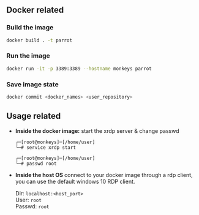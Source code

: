## Docker related
### Build the image
```sh
docker build . -t parrot
```
### Run the image
```sh
docker run -it -p 3389:3389 --hostname monkeys parrot
```
### Save image state
```sh
docker commit <docker_names> <user_repository>
```

## Usage related
- **Inside the docker image:** start the xrdp server & change passwd <br>
    ```shell
    ┌─[root@monkeys]─[/home/user]
    └─# service xrdp start
    ```
    ```shell
    ┌─[root@monkeys]─[/home/user]
    └─# passwd root
    ```

- **Inside the host OS**
    connect to your docker image through a rdp client, you can use the default windows 10 RDP client.

    Dir: `localhost:<host_port>` <br>
    User: `root` <br>
    Passwd: `root`
